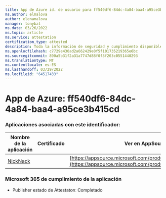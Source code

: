 ```yaml
---
title: App de Azure id. de usuario para ff540df6-84dc-4a84-baa4-a95ce3b415cd
ms.author: elmalova
author: elenamalova
manager: tonybal
ms.date: 03/26/2022
ms.topic: article
ms.service: attestation
certification_type: attested
description: Toda la información de seguridad y cumplimiento disponible para ff540df6-84dc-4a84-baa4-a95ce3b415cd.
ms.openlocfilehash: c7729e430ad2a662429e0f5f101735219365e6bc
ms.sourcegitcommit: 890a5b31f2a31a7747d88f0f3f203c0551440293
ms.translationtype: MT
ms.contentlocale: es-ES
ms.lasthandoff: 03/29/2022
ms.locfileid: "64517433"
---
```

# <a name="azure-app-id-ff540df6-84dc-4a84-baa4-a95ce3b415cd"></a>App de Azure: ff540df6-84dc-4a84-baa4-a95ce3b415cd


### <a name="apps-associated-with-this-id"></a>Aplicaciones asociadas con este identificador:
| **Nombre de la aplicación** | **Certificado** | **Ver en AppSource** |
|--------------|---------------|-----------------------|
| [NickNack](../forward/WA200003196.md) |  | [https://appsource.microsoft.com/product/office/WA200003196](https://appsource.microsoft.com/product/office/WA200003196) |

### <a name="microsoft-365-app-compliance-status"></a>Microsoft 365 de cumplimiento de la aplicación
- Publisher estado de Attestaton: Completado
